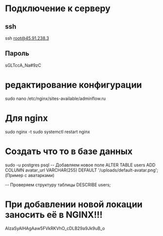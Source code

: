 # Подключение к серверу
## ssh
ssh root@45.91.238.3
## Пароль
sGLTccA_Na#9zC
# редактирование конфигурации
sudo nano /etc/nginx/sites-available/adminflow.ru
# Для nginx
sudo nginx -t
sudo systemctl restart nginx

# Создать что то в базе данных
sudo -u postgres psql
-- Добавляем новое поле
ALTER TABLE users ADD COLUMN avatar_url VARCHAR(255) DEFAULT '/uploads/default-avatar.png'; (Пример с аватарками)

-- Проверяем структуру таблицы
DESCRIBE users;

# При добавлении новой локации заносить её в NGINX!!!


AIzaSyAlHAgAaw5FVkRKVhO_cDLB29a9Jk9uB_o
